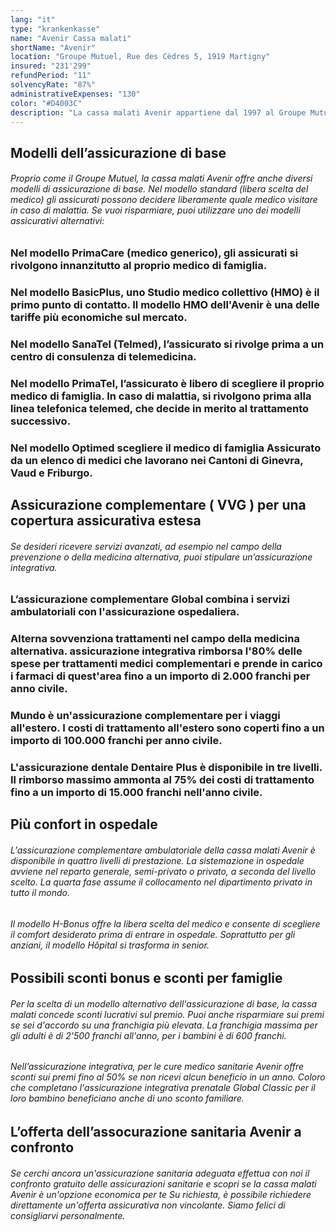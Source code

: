 ```yaml
---
lang: "it"
type: "krankenkasse"
name: "Avenir Cassa malati"
shortName: "Avenir"
location: "Groupe Mutuel, Rue des Cèdres 5, 1919 Martigny"
insured: "231'299"
refundPeriod: "11"
solvencyRate: "87%"
administrativeExpenses: "130"
color: "#D4003C"
description: "La cassa malati Avenir appartiene dal 1997 al Groupe Mutuel. Circa 229'643 persone hanno optato per un'assicurazione obbligatoria di base dell'assicuratore. Inoltre, l'assicurazione sanitaria offre anche l’assicurazione integrativa volontaria. Con il nostro confronto scoprirai quanto la cassa malati si adatta alle tue esigenze."
---
```


## Modelli dell’assicurazione di base

###### Proprio come il Groupe Mutuel, la cassa malati Avenir offre anche diversi modelli di assicurazione di base. Nel modello standard (libera scelta del medico) gli assicurati possono decidere liberamente quale medico visitare in caso di malattia. Se vuoi risparmiare, puoi utilizzare uno dei modelli assicurativi alternativi:

### Nel modello PrimaCare (medico generico), gli assicurati si rivolgono innanzitutto al proprio medico di famiglia.

### Nel modello BasicPlus, uno Studio medico collettivo (HMO) è il primo punto di contatto. Il modello HMO dell'Avenir è una delle tariffe più economiche sul mercato.

### Nel modello SanaTel (Telmed), l’assicurato si rivolge prima a un centro di consulenza di telemedicina.

### Nel modello PrimaTel, l’assicurato è libero di scegliere il proprio medico di famiglia. In caso di malattia, si rivolgono prima alla linea telefonica telemed, che decide in merito al trattamento successivo.

### Nel modello Optimed scegliere il medico di famiglia Assicurato da un elenco di medici che lavorano nei Cantoni di Ginevra, Vaud e Friburgo.

## Assicurazione complementare ( VVG ) per una copertura assicurativa estesa

###### Se desideri ricevere servizi avanzati, ad esempio nel campo della prevenzione o della medicina alternativa, puoi stipulare un’assicurazione integrativa.

### L’assicurazione complementare Global combina i servizi ambulatoriali con l'assicurazione ospedaliera.

### Alterna sovvenziona trattamenti nel campo della medicina alternativa. assicurazione integrativa rimborsa l'80% delle spese per trattamenti medici complementari e prende in carico i farmaci di quest'area fino a un importo di 2.000 franchi per anno civile.

### Mundo è un'assicurazione complementare per i viaggi all'estero. I costi di trattamento all'estero sono coperti fino a un importo di 100.000 franchi per anno civile.

### L'assicurazione dentale Dentaire Plus è disponibile in tre livelli. Il rimborso massimo ammonta al 75% dei costi di trattamento fino a un importo di 15.000 franchi nell'anno civile.

## Più confort in ospedale

###### L'assicurazione complementare ambulatoriale della cassa malati Avenir è disponibile in quattro livelli di prestazione. La sistemazione in ospedale avviene nel reparto generale, semi-privato o privato, a seconda del livello scelto. La quarta fase assume il collocamento nel dipartimento privato in tutto il mondo.

###### Il modello H-Bonus offre la libera scelta del medico e consente di scegliere il comfort desiderato prima di entrare in ospedale. Soprattutto per gli anziani, il modello Hôpital si trasforma in senior.

## Possibili sconti bonus e sconti per famiglie

###### Per la scelta di un modello alternativo dell'assicurazione di base, la cassa malati concede sconti lucrativi sul premio. Puoi anche risparmiare sui premi se sei d'accordo su una franchigia più elevata. La franchigia massima per gli adulti è di 2'500 franchi all'anno, per i bambini è di 600 franchi.

###### Nell’assicurazione integrativa, per le cure medico sanitarie Avenir offre sconti sui premi fino al 50% se non ricevi alcun beneficio in un anno. Coloro che completano l'assicurazione integrativa prenatale Global Classic per il loro bambino beneficiano anche di uno sconto familiare.

## L’offerta dell’assocurazione sanitaria Avenir a confronto

###### Se cerchi ancora un'assicurazione sanitaria adeguata effettua con noi il confronto gratuito delle assicurazioni sanitarie e scopri se la cassa malati Avenir è un'opzione economica per te Su richiesta, è possibile richiedere direttamente un'offerta assicurativa non vincolante. Siamo felici di consigliarvi personalmente.
